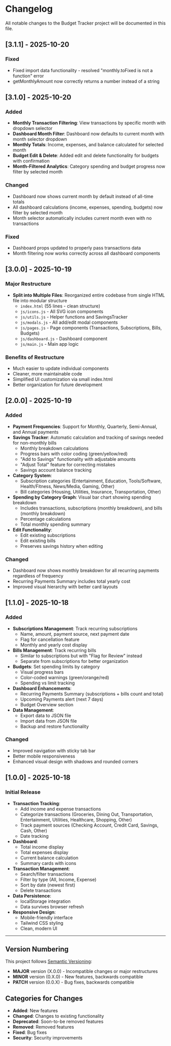 # Changelog

All notable changes to the Budget Tracker project will be documented in this file.

 ## [3.1.1] - 2025-10-20

   ### Fixed
   - Fixed import data functionality - resolved "monthly.toFixed is not a function" error
   - getMonthlyAmount now correctly returns a number instead of a string

## [3.1.0] - 2025-10-20

### Added
- **Monthly Transaction Filtering**: View transactions by specific month with dropdown selector
- **Dashboard Month Filter**: Dashboard now defaults to current month with month selector dropdown
- **Monthly Totals**: Income, expenses, and balance calculated for selected month
- **Budget Edit & Delete**: Added edit and delete functionality for budgets with confirmation
- **Month-Filtered Analytics**: Category spending and budget progress now filter by selected month

### Changed
- Dashboard now shows current month by default instead of all-time totals
- All dashboard calculations (income, expenses, spending, budgets) now filter by selected month
- Month selector automatically includes current month even with no transactions

### Fixed
- Dashboard props updated to properly pass transactions data
- Month filtering now works correctly across all dashboard components

## [3.0.0] - 2025-10-19

### Major Restructure
- **Split into Multiple Files**: Reorganized entire codebase from single HTML file into modular structure
  - `index.html` (55 lines - clean structure)
  - `js/icons.js` - All SVG icon components
  - `js/utils.js` - Helper functions and SavingsTracker
  - `js/modals.js` - All add/edit modal components
  - `js/pages.js` - Page components (Transactions, Subscriptions, Bills, Budgets)
  - `js/dashboard.js` - Dashboard component
  - `js/main.js` - Main app logic

### Benefits of Restructure
- Much easier to update individual components
- Cleaner, more maintainable code
- Simplified UI customization via small index.html
- Better organization for future development

## [2.0.0] - 2025-10-19

### Added
- **Payment Frequencies**: Support for Monthly, Quarterly, Semi-Annual, and Annual payments
- **Savings Tracker**: Automatic calculation and tracking of savings needed for non-monthly bills
  - Monthly breakdown calculations
  - Progress bars with color coding (green/yellow/red)
  - "Add to Savings" functionality with adjustable amounts
  - "Adjust Total" feature for correcting mistakes
  - Savings account balance tracking
- **Category System**: 
  - Subscription categories (Entertainment, Education, Tools/Software, Health/Fitness, News/Media, Gaming, Other)
  - Bill categories (Housing, Utilities, Insurance, Transportation, Other)
- **Spending by Category Graph**: Visual bar chart showing spending breakdown
  - Includes transactions, subscriptions (monthly breakdown), and bills (monthly breakdown)
  - Percentage calculations
  - Total monthly spending summary
- **Edit Functionality**: 
  - Edit existing subscriptions
  - Edit existing bills
  - Preserves savings history when editing

### Changed
- Dashboard now shows monthly breakdown for all recurring payments regardless of frequency
- Recurring Payments Summary includes total yearly cost
- Improved visual hierarchy with better card layouts

## [1.1.0] - 2025-10-18

### Added
- **Subscriptions Management**: Track recurring subscriptions
  - Name, amount, payment source, next payment date
  - Flag for cancellation feature
  - Monthly and yearly cost display
- **Bills Management**: Track recurring bills
  - Similar to subscriptions but with "Flag for Review" instead
  - Separate from subscriptions for better organization
- **Budgets**: Set spending limits by category
  - Visual progress bars
  - Color-coded warnings (green/orange/red)
  - Spending vs limit tracking
- **Dashboard Enhancements**:
  - Recurring Payments Summary (subscriptions + bills count and total)
  - Upcoming Payments alert (next 7 days)
  - Budget Overview section
- **Data Management**:
  - Export data to JSON file
  - Import data from JSON file
  - Backup and restore functionality

### Changed
- Improved navigation with sticky tab bar
- Better mobile responsiveness
- Enhanced visual design with shadows and rounded corners

## [1.0.0] - 2025-10-18

### Initial Release
- **Transaction Tracking**: 
  - Add income and expense transactions
  - Categorize transactions (Groceries, Dining Out, Transportation, Entertainment, Utilities, Healthcare, Shopping, Other)
  - Track payment sources (Checking Account, Credit Card, Savings, Cash, Other)
  - Date tracking
- **Dashboard**:
  - Total income display
  - Total expenses display
  - Current balance calculation
  - Summary cards with icons
- **Transaction Management**:
  - Search/filter transactions
  - Filter by type (All, Income, Expense)
  - Sort by date (newest first)
  - Delete transactions
- **Data Persistence**: 
  - localStorage integration
  - Data survives browser refresh
- **Responsive Design**: 
  - Mobile-friendly interface
  - Tailwind CSS styling
  - Clean, modern UI

---

## Version Numbering

This project follows [Semantic Versioning](https://semver.org/):
- **MAJOR** version (X.0.0) - Incompatible changes or major restructures
- **MINOR** version (0.X.0) - New features, backwards compatible
- **PATCH** version (0.0.X) - Bug fixes, backwards compatible

## Categories for Changes
- **Added**: New features
- **Changed**: Changes to existing functionality
- **Deprecated**: Soon-to-be removed features
- **Removed**: Removed features
- **Fixed**: Bug fixes
- **Security**: Security improvements

